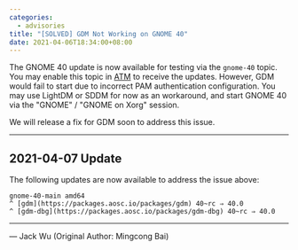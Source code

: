 ```yaml
---
categories:
  - advisories
title: "[SOLVED] GDM Not Working on GNOME 40"
date: 2021-04-06T18:34:00+08:00
---
```


The GNOME 40 update is now available for testing via the `gnome-40` topic. You may enable this topic in
[ATM](https://github.com/AOSC-Dev/atm/) to receive the updates. However, GDM would fail to start due to
incorrect PAM authentication configuration. You may use LightDM or SDDM for now as an workaround, and
start GNOME 40 via the "GNOME" / "GNOME on Xorg" session.

We will release a fix for GDM soon to address this issue.

----

2021-04-07 Update
-----------------

The following updates are now available to address the issue above:

    gnome-40-main amd64
    ^ [gdm](https://packages.aosc.io/packages/gdm) 40~rc ⇒ 40.0
    ^ [gdm-dbg](https://packages.aosc.io/packages/gdm-dbg) 40~rc ⇒ 40.0

----

— Jack Wu (Original Author: Mingcong Bai)
